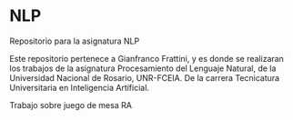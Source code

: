 # NLP
Repositorio para la asignatura NLP

Este repositorio pertenece a Gianfranco Frattini, y es donde se realizaran los trabajos de la asignatura Procesamiento del Lenguaje Natural, de la Universidad Nacional de Rosario, UNR-FCEIA. De la carrera Tecnicatura Universitaria en Inteligencia Artificial.

Trabajo sobre juego de mesa RA